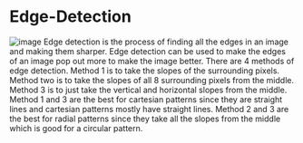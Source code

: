 # Edge-Detection
![image](https://user-images.githubusercontent.com/84482670/137569785-cd94bafc-409b-435a-b2cd-376667decd5b.png)
Edge detection is the process of finding all the edges in an image and making them sharper.
Edge detection can be used to make the edges of an image pop out more to make the image better.
There are 4 methods of edge detection. Method 1 is to take the slopes of the surrounding pixels. Method two is to take the slopes of all 8 surrounding pixels from the middle. Method 3 is to just take the vertical and horizontal slopes from the middle. 
Method 1 and 3 are the best for cartesian patterns since they are straight lines and cartesian patterns mostly have straight lines. 
Method 2 and 3 are the best for radial patterns since they take all the slopes from the middle which is good for a circular pattern.
